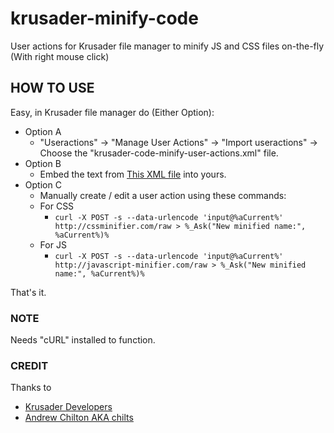 # krusader-minify-code
User actions for Krusader file manager to minify JS and CSS files on-the-fly (With right mouse click)

## HOW TO USE

Easy, in Krusader file manager do (Either Option):
* Option A
  * "Useractions" -> "Manage User Actions" -> "Import useractions" -> Choose the "krusader-code-minify-user-actions.xml" file.
* Option B
  * Embed the text from [This XML file](https://raw.githubusercontent.com/jontofly/krusader-minify-code/master/krusader-code-minify-user-actions.xml) into yours.
* Option C
  * Manually create / edit a user action using these commands:
  * For CSS
    * `curl -X POST -s --data-urlencode 'input@%aCurrent%' http://cssminifier.com/raw > %_Ask("New minified name:", %aCurrent%)%`
  * For JS
    * `curl -X POST -s --data-urlencode 'input@%aCurrent%' http://javascript-minifier.com/raw > %_Ask("New minified name:", %aCurrent%)%`

That's it.

### NOTE
Needs "cURL" installed to function.

### CREDIT
Thanks to
* [Krusader Developers](http://www.krusader.org/.)
* [Andrew Chilton AKA chilts](https://github.com/chilts)
